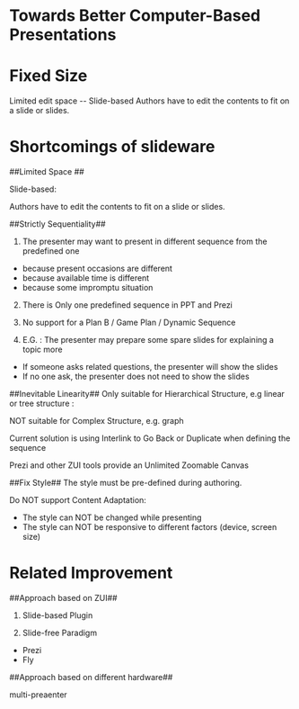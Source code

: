 Towards Better Computer-Based Presentations
===============

Fixed Size
========
Limited edit space -- Slide-based
Authors have to edit the contents to fit on a slide or slides.


Shortcomings of slideware
============

##Limited Space ##

Slide-based:

Authors have to edit the contents to fit on a slide or slides.

##Strictly Sequentiality##

1. The presenter may want to present in different sequence from the predefined one
  - because present occasions are different
  - because available time is different
  - because some impromptu situation

2. There is Only one predefined sequence in PPT and Prezi

3. No support for a Plan B / Game Plan / Dynamic Sequence

4. E.G. : The presenter may prepare some spare slides for explaining a topic more
- If someone asks related questions, the presenter will show the slides
- If no one ask, the presenter does not need to show the slides

##Inevitable Linearity##
Only suitable for Hierarchical Structure, e.g linear or tree structure : 

NOT suitable for Complex Structure, e.g. graph

Current solution is using Interlink to Go Back or Duplicate when defining the sequence

Prezi and other ZUI tools provide an Unlimited Zoomable Canvas

##Fix Style##
The style must be pre-defined during authoring.

Do NOT support Content Adaptation:
- The style can NOT be changed while presenting
- The style can NOT be responsive to different factors (device, screen size)

Related Improvement
================================

##Approach based on ZUI##

1. Slide-based Plugin

2. Slide-free Paradigm
- Prezi
- Fly

##Approach based on different hardware##

multi-preaenter
